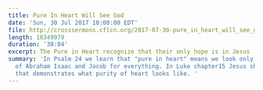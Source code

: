 ```yaml
---
title: Pure In Heart Will See God
date: 'Sun, 30 Jul 2017 10:00:00 EDT'
file: http://crosssermons.cflcn.org/2017-07-30-pure_in_heart_will_see_god.m4a
length: 18349979
duration: '38:04'
excerpt: The Pure in Heart recognize that their only hope is in Jesus
summary: 'In Psalm 24 we learn that "pure in heart" means we look only to the God
  of Abraham Isaac and Jacob for everything. In Luke chapter15 Jesus shares a parable
  that demonstrates what purity of heart looks like. '
---
```

